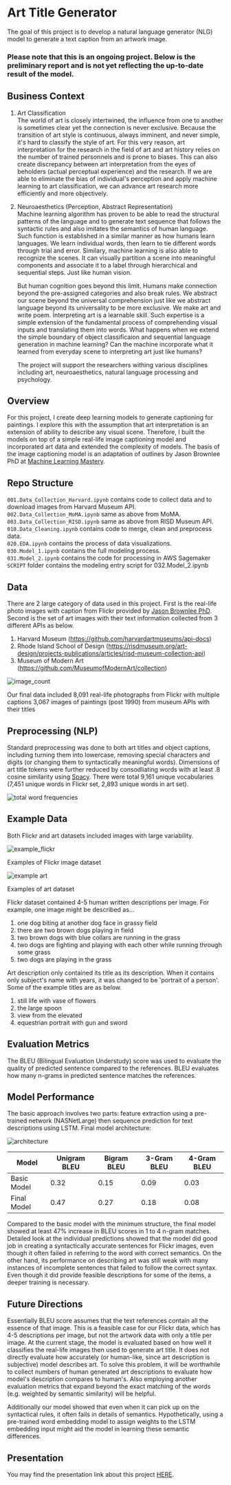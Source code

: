 # Art Title Generator

The goal of this project is to develop a natural language generator (NLG) model to generate a text caption from an artwork image.  

### Please note that this is an ongoing project. Below is the preliminary report and is not yet reflecting the up-to-date result of the model.



## Business Context
1. Art Classification   
    The world of art is closely intertwined, the influence from one to another is sometimes clear yet the connection is never exclusive. Because the transition of art style is continuous, always imminent, and never simple, it's hard to classify the style of art. For this very reason, art interpretation for the research in the field of art and art history relies on the number of trained personnels and is prone to biases. This can also create discrepancy between art interpretation from the eyes of beholders (actual perceptual experience) and the research. If we are able to eliminate the bias of individual's perception and apply machine learning to art classification, we can advance art research more efficiently and more objectively.

2. Neuroaesthetics (Perception, Abstract Representation)  
    Machine learning algorithm has proven to be able to read the structural patterns of the language and to generate text sequence that follows the syntactic rules and also imitates the semantics of human language. Such function is established in a similar manner as how humans learn languages. We learn individual words, then learn to tie different words through trial and error. Similary, machine learning is also able to recognize the scenes. It can visually partition a scene into meaningful components and associate it to a label through hierarchical and sequential steps. Just like human vision.

    But human cognition goes beyond this limit. Humans make connection beyond the pre-assigned categories and also break rules. We abstract our scene beyond the universal comprehension just like we abstract language beyond its universality to be more exclusive. We make art and write poem. Interpreting art is a learnable skill. Such expertise is a simple extension of the fundamental process of comprehending visual inputs and translating them into words. What happens when we extend the simple boundary of object classificaion and sequential language generation in machine learning? Can the machine incorporate what it learned from everyday scene to interpreting art just like humans?
    
    The project will support the researchers withing various disciplines including art, neuroaesthetics, natural language processing and psychology.

## Overview
For this project, I create deep learning models to generate captioning for paintings. I explore this with the assumption that art interpretation is an extension of ability to describe any visual scene. Therefore, I built the models on top of a simple real-life image captioning model and incorporated art data and extended the complexity of models. The basis of the image captioning model is an adaptation of outlines by Jason Brownlee PhD at [Machine Learning Mastery](https://machinelearningmastery.com/develop-a-deep-learning-caption-generation-model-in-python/). 

## Repo Structure 
`001.Data_Collection_Harvard.ipynb` contains code to collect data and to download images from Harvard Museum API.   
`002.Data_Collection_MoMA.ipynb` same as above from MoMA.    
`003.Data_Collection_RISD.ipynb` same as above from RISD Museum API.  
`010.Data_Cleaning.ipynb` contains code to merge, clean and preprocess data.  
`020.EDA.ipynb` contains the process of data visualizations.  
`030.Model_1.ipynb` contains the full modeling process.  
`031.Model_2.ipynb` contains the code for processing in AWS Sagemaker
`SCRIPT` folder contains the modeling entry script for 032.Model_2.ipynb 

## Data
There are 2 large category of data used in this project. First is the real-life photo images with caption from Flickr provided by [Jason Brownlee PhD](https://github.com/jbrownlee/Datasets). 
Second is the set of art images with their text information collected from 3 different APIs as below.
1. Harvard Museum (https://github.com/harvardartmuseums/api-docs)
2. Rhode Island School of Design (https://risdmuseum.org/art-design/projects-publications/articles/risd-museum-collection-api)
3. Museum of Modern Art (https://github.com/MuseumofModernArt/collection)

![image_count](/PNG/image_count.png) 

Our final data included
8,091 real-life photographs from Flickr with multiple captions
3,067 images of paintings (post 1990) from museum APIs with their titles

## Preprocessing (NLP)
Standard preprocessing was done to both art titles and object captions, including turning them into lowercase, removing special characters and digits (or changing them to syntactically meaningful words). Dimensions of art title tokens were further reduced by consodliating words with at least .8 cosine similarity using [Spacy](https://spacy.io/usage/vectors-similarity). There were total 9,161 unique vocabularies (7,451 unique words in Flickr set, 2,893 unique words in art set).  

![total word frequencies](/PNG/top_20_total.png)

## Example Data
Both Flickr and art datasets included images with large variability. 

![example_flickr](/PNG/example_flickr.png)

Examples of Flickr image dataset

![example art](/PNG/example_art.png)  

Examples of art dataset

Flickr dataset contained 4-5 human written descriptions per image. For example, one image might be described as...
1. one dog biting at another dog face in grassy field
2. there are two brown dogs playing in field
3. two brown dogs with blue collars are running in the grass
4. two dogs are fighting and playing with each other while running through some grass
5. two dogs are playing in the grass

Art description only contained its title as its description. When it contains only subject's name with years, it was changed to be 'portrait of a person'. 
Some of the example titles are as below.
1. still life with vase of flowers
2. the large spoon
3. view from the elevated
4. equestrian portrait with gun and sword

## Evaluation Metrics
The BLEU (Bilingual Evaluation Understudy) score was used to evaluate the quality of predicted sentence compared to the references. BLEU evaluates how many n-grams in predicted sentence matches the references. 

## Model Performance
The basic approach involves two parts: feature extraction using a pre-trained network (NASNetLarge) then sequence prediction for text descriptions using LSTM. 
Final model architecture: 

![architecture](/PNG/iter6_arch.png)


| Model | Unigram BLEU | Bigram BLEU | 3-Gram BLEU | 4-Gram BLEU |
| --- | --- | --- | --- | --- |
| Basic Model | 0.32 | 0.15 | 0.09 | 0.03 |
| Final Model | 0.47 | 0.27 | 0.18 | 0.08 | 

Compared to the basic model with the minimum structure, the final model showed at least 47% increase in BLEU scores in 1 to 4 n-gram matches. Detailed look at the individual predictions showed that the model did good job in creating a syntactically accurate sentences for Flickr images, even though it often failed in referring to the word with correct semantics. On the other hand, its performance on describing art was still weak with many instances of incomplete sentences that failed to follow the correct syntax. Even though it did provide feasible descriptions for some of the items, a deeper training is necessary.

## Future Directions
Essentially BLEU score assumes that the text references contain all the essence of that image. This is a feasible case for our Flickr data, which has 4-5 descriptions per image, but not the artwork data with only a title per image. At the current stage, the model is evaluated based on how well it classifies the real-life images then used to generate art title. It does not directly evaluate how accurately (or human-like, since art description is subjective) model describes art. To solve this problem, it will be worthwhile to collect numbers of human generated art descriptions to evaluate how model's description compares to human's. Also employing another evaluation metrics that expand beyond the exact matching of the words (e.g. weighted by semantic similarity) will be helpful.

Additionally our model showed that even when it can pick up on the syntactical rules, it often fails in details of semantics. Hypothetically, using a pre-trained word embedding model to assign weights to the LSTM embedding input might aid the model in learning these semantic differences.

## Presentation
You may find the presentation link about this project [HERE](https://docs.google.com/presentation/d/1OgoYJSFXJ-4wcSDYwGY5PlcGuHndM6AAqr6BNuTGY3A/edit?usp=sharing).
